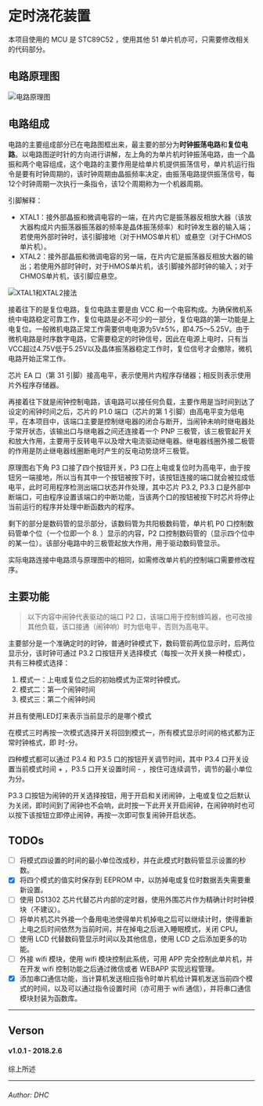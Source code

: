 # 定时浇花装置

本项目使用的 MCU 是 STC89C52 ，使用其他 51 单片机亦可，只需要修改相关的代码部分。

## 电路原理图

![电路原理图](http://dhc.pythonanywhere.com/images/DHC/PicServer/Clock.png)

## 电路组成

电路的主要组成部分已在电路图框出来，最主要的部分为**时钟振荡电路**和**复位电路**。以电路图逆时针的方向进行讲解，左上角的为单片机时钟振荡电路，由一个晶振和两个电容组成，这个电路的主要作用是给单片机提供振荡信号，单片机运行指令是要有时钟周期的，该时钟周期由晶振频率决定，由振荡电路提供振荡信号，每12个时钟周期一次执行一条指令，该12个周期称为一个机器周期。

引脚解释：
- XTAL1：接外部晶振和微调电容的一端，在片内它是振荡器反相放大器（该放大器构成片内振荡器振荡器的频率是晶体振荡频率）和时钟发生器的输入端；若使用外部时钟时，该引脚接地（对于HMOS单片机）或悬空（对于CHMOS单片机）。
- XTAL2：接外部晶振和微调电容的另一端，在片内它是振荡器反相放大器的输出；若使用外部时钟时，对于HMOS单片机，该引脚接外部时钟的输入；对于CHMOS单片机，该引脚应悬空。

![XTAL1和XTAL2接法](http://dhc.pythonanywhere.com/images/DHC/PicServer/Oscillator.jpg)

接着往下的是复位电路，复位电路主要是由 VCC 和一个电容构成。为确保微机系统中电路稳定可靠工作，复位电路是必不可少的一部分，复位电路的第一功能是上电复位。一般微机电路正常工作需要供电电源为5V±5%，即4.75～5.25V。由于微机电路是时序数字电路，它需要稳定的时钟信号，因此在电源上电时，只有当VCC超过4.75V低于5.25V以及晶体振荡器稳定工作时，复位信号才会撤除，微机电路开始正常工作。

芯片 EA 口（第 31 引脚）接高电平，表示使用片内程序存储器；相反则表示使用片外程序存储器。

再接着往下就是闹钟控制电路，该电路可以接任何负载，主要作用是当时间到达了设定的闹钟时间之后，芯片的 P1.0 端口（芯片的第 1 引脚）由高电平变为低电平，在本项目中，该端口主要是控制继电器的闭合与断开，当闹钟未响时继电器处于常开状态，该输出口与继电器之间还连接着一个 PNP 三极管，该三极管起开关和放大作用，主要用于反转电平以及增大电流驱动继电器。继电器线圈外接二极管的作用是防止继电器线圈断电时产生的反电动势烧坏三极管。

原理图右下角 P3 口接了四个按钮开关，P3 口在上电或复位时为高电平，由于按钮另一端接地，所以当有其中一个按钮被按下时，该按钮连接的端口就会被拉成低电平，此时可用程序检测出端口状态并作处理，其中芯片 P3.2, P3.3 口是外部中断端口，可由程序设置该端口的中断功能，当该两个口的按钮被按下时芯片将停止当前运行的程序并处理中断函数内的程序。

剩下的部分是数码管的显示部分，该数码管为共阳极数码管，单片机 P0 口控制数码管单个位（一个位即一个 8. ）显示的内容，P2 口控制数码管的（显示四个位中的某一位）。该部分电路中的三极管起放大作用，用于驱动数码管显示。

实际电路连接中电路须与原理图中的相同，如需修改单片机的控制端口需要修改程序。

## 主要功能

> 以下内容中闹钟代表驱动的端口 P2 口，该端口用于控制蜂鸣器，也可改接其他负载，该口接通（闹钟响）时为低电平，否则为高电平。

主要部分是一个准确定时的时钟，普通时钟模式下，数码管前两位显示时，后两位显示分，该时钟可通过 P3.2 口按钮开关选择模式（每按一次开关换一种模式），共有三种模式选择：

1. 模式一：上电或复位之后的初始模式为正常时钟模式。
2. 模式二：第一个闹钟时间
3. 模式三：第二个闹钟时间

并且有使用LED灯来表示当前显示的是哪个模式

在模式三时再按一次模式选择开关将回到模式一，所有模式显示时间的格式都为正常时钟格式，即 时-分。

四种模式都可以通过 P3.4 和 P3.5 口的按钮开关调节时间，其中 P3.4 口开关设置当前模式时间 + ，P3.5 口开关设置时间 - ，按住可连续调节，调节的最小单位为分。

P3.3 口按钮为闹钟的开关选择按钮，用于开启和关闭闹钟，上电或复位之后默认为关闭，即时间到了闹钟也不会响，此时按一下此开关开启闹钟，在闹钟响时也可以按下该按钮立即停止闹钟，再按一次即可恢复闹钟开启状态。

## TODOs

- [ ] 将模式四设置的时间的最小单位改成秒，并在此模式时数码管显示设置的秒数。
- [x] 将四个模式的值实时保存到 EEPROM 中，以防掉电或复位时数据丢失需要重新设置。
- [ ] 使用 DS1302 芯片代替芯片内部的定时器，使用外围芯片作为精确计时时钟模块（不建议）。
- [ ] 将单片机芯片外接一个备用电池使得单片机掉电之后可以继续计时，使得重新上电之后时间依然为当前时间，并在掉电之后进入睡眠模式，关闭 CPU。
- [ ] 使用 LCD 代替数码管显示时间以及其他信息，使用 LCD 之后添加更多的功能。
- [ ] 外接 wifi 模块，使用 wifi 模块控制此系统，可用 APP 完全控制此单片机，并在开发 wifi 控制功能之后通过微信或者 WEBAPP 实现远程管理。
- [x] 添加串口通信功能，当计算机发送相应指令时单片机给计算机发送当前四个模式的时间，以及可以通过指令设置时间（亦可用于 wifi 通信），并将串口通信模块封装为函数库。

---

## Verson

#### v1.0.1 - 2018.2.6

综上所述

---

###### Author: DHC